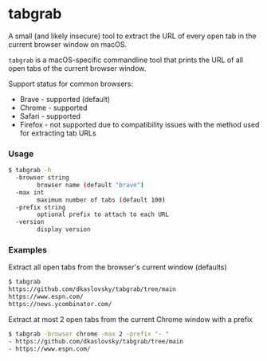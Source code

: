 # tabgrab
A small (and likely insecure) tool to extract the URL of every open tab in the current browser window on macOS.

`tabgrab` is a macOS-specific commandline tool that prints the URL of all open tabs of the current browser window.

Support status for common browsers:
* Brave - supported (default)
* Chrome - supported
* Safari - supported
* Firefox - not supported due to compatibility issues with the method used for extracting tab URLs


### Usage
```bash
$ tabgrab -h
  -browser string
    	browser name (default "brave")
  -max int
    	maximum number of tabs (default 100)
  -prefix string
    	optional prefix to attach to each URL
  -version
    	display version
```

### Examples

Extract all open tabs from the browser's current window (defaults)
```bash
$ tabgrab
https://github.com/dkaslovsky/tabgrab/tree/main
https://www.espn.com/
https://news.ycombinator.com/
```

Extract at most 2 open tabs from the current Chrome window with a prefix
```bash
$ tabgrab -browser chrome -max 2 -prefix "- "
- https://github.com/dkaslovsky/tabgrab/tree/main
- https://www.espn.com/
```
